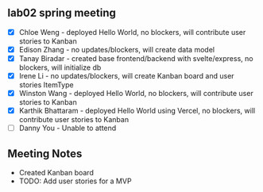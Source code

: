 ## lab02 spring meeting

- [x] Chloe Weng - deployed Hello World, no blockers, will contribute user stories to Kanban
- [x] Edison Zhang - no updates/blockers, will create data model
- [x] Tanay Biradar - created base frontend/backend with svelte/express, no blockers, will initialize db
- [x] Irene Li - no updates/blockers, will create Kanban board and user stories ItemType
- [x] Winston Wang - deployed Hello World, no blockers, will contribute user stories to Kanban
- [x] Karthik Bhattaram - deployed Hello World using Vercel, no blockers, will contribute user stories to Kanban
- [ ] Danny You - Unable to attend

## Meeting Notes

- Created Kanban board
- TODO: Add user stories for a MVP